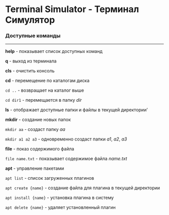 # Terminal Simulator - Терминал Симулятор

### Доступные команды
---
**help** - показывает список доступных команд

**q** - выход из терминала

**cls** - очистить консоль

**cd** - перемещение по каталогам диска

`cd ..` - возвращает на каталог выше

`cd dir1` - перемещается в папку *dir*

**ls** - отображает доступные папки и файлы в текущей директории'

**mkdir** - создание новых папок

`mkdir aa` - создаст папку *aa*

`mkdir a1 a2 a3` - одновременно создаст папки *a1*, *a2*, *a3*

**file** - показ содержимого файла

`file name.txt` - показывает содержимое файла *name.txt*

**apt** - управление пакетами

`apt list` - список загруженных плагинов

`apt create {name}` - создание файла для плагина в текущей директории

`apt install {name}` - установка плагина в систему

`apt delete {name}` - удаляет установленный плагин
